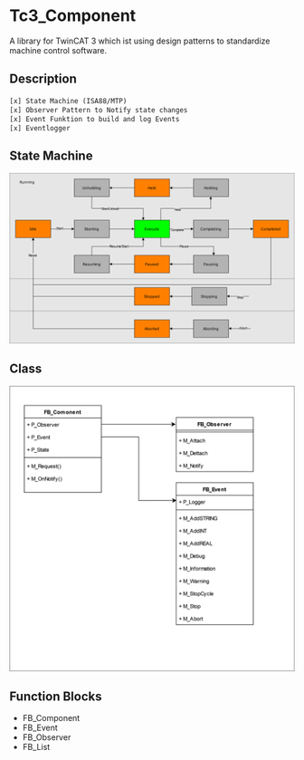 # Tc3_Component
A library for TwinCAT 3 which ist using design patterns to standardize machine control software.
## Description
    [x] State Machine (ISA88/MTP)
    [x] Observer Pattern to Notify state changes
    [x] Event Funktion to build and log Events
    [x] Eventlogger
    
## State Machine
![State Machine](docs/StateMachine.drawio.svg)

## Class
![Component](docs/Component.drawio.svg)

## Function Blocks
- FB_Component 
- FB_Event
- FB_Observer
- FB_List

    
